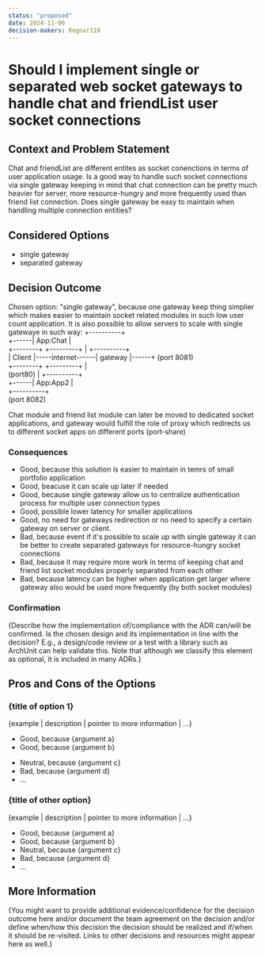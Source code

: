 ```yaml
---
status: "proposed"
date: 2024-11-06
decision-makers: Regnar110
---
```


# Should I implement single or separated web socket gateways to handle chat and friendList user socket connections

## Context and Problem Statement

Chat and friendList are different entites as socket conenctions in terms of user application usage. Is a good way to handle such socket connections via single gateway keeping in mind that chat connection can be pretty much heavier for server, more resource-hungry and more frequently used than friend list connection. Does single gateway be easy to maintain when handling multiple connection entities?

## Considered Options

* single gateway
* separated gateway

## Decision Outcome

Chosen option: "single gateway", because one gateway keep thing simplier which makes easier to maintain socket related modules in such low user count application. It is also possible to allow servers to scale with single gatewaye in such way:
                                                     +----------+  
                                              +------| App:Chat |  
+--------+                   +---------+      |      +----------+  
| Client |-----internet------| gateway |------+      (port 8081)  
+--------+                   +---------+      |        
                               (port80)       |      +----------+  
                                              +------| App:App2 |  
                                                     +----------+  
                                                     (port 8082)  
													 
Chat module and friend list module can later be moved to dedicated socket applications, and gateway would fulfill the role of proxy which redirects us to different socket apps on different ports (port-share)

<!-- This is an optional element. Feel free to remove. -->
### Consequences

* Good, because this solution is easier to maintain in temrs of small portfolio application
* Good, beacuse it can scale up later if needed
* Good, because single gateway allow us to centralize authentication process for multiple user connection types
* Good, possible lower latency for smaller applications
* Good, no need for gateways redirection or no need to specify a certain gateway on server or client. 
* Bad, because event if it's possible to scale up with single gateway it can be better to create
separated gateways for resource-hungry socket connections
* Bad, because it may require more work in terms of keeping chat and friend list socket modules properly        separated from each other  
* Bad, because latency can be higher when application get larger where gateway also would be used more frequently (by both socket modules)

<!-- This is an optional element. Feel free to remove. -->
### Confirmation

{Describe how the implementation of/compliance with the ADR can/will be confirmed. Is the chosen design and its implementation in line with the decision? E.g., a design/code review or a test with a library such as ArchUnit can help validate this. Note that although we classify this element as optional, it is included in many ADRs.}

<!-- This is an optional element. Feel free to remove. -->
## Pros and Cons of the Options

### {title of option 1}

<!-- This is an optional element. Feel free to remove. -->
{example | description | pointer to more information | …}

* Good, because {argument a}
* Good, because {argument b}
<!-- use "neutral" if the given argument weights neither for good nor bad -->
* Neutral, because {argument c}
* Bad, because {argument d}
* … <!-- numbers of pros and cons can vary -->

### {title of other option}

{example | description | pointer to more information | …}

* Good, because {argument a}
* Good, because {argument b}
* Neutral, because {argument c}
* Bad, because {argument d}
* …

<!-- This is an optional element. Feel free to remove. -->
## More Information

{You might want to provide additional evidence/confidence for the decision outcome here and/or document the team agreement on the decision and/or define when/how this decision the decision should be realized and if/when it should be re-visited. Links to other decisions and resources might appear here as well.}